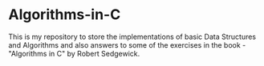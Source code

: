 # Algorithms-in-C
This is my repository to store the implementations of basic Data Structures and Algorithms and also answers to some of the exercises in the book - "Algorithms in C" by Robert Sedgewick.
